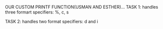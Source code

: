 OUR CUSTOM PRINTF FUNCTION(USMAN AND ESTHER)...
TASK 1: handles three formart specifiers: %, c, s

TASK 2: handles two format specifiers: d and i

